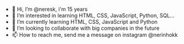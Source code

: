 - 👋 Hi, I’m @neresk, i'm 15 years
- 👀 I’m interested in learning HTML, CSS, JavaScript, Python, SQL...
- 🌱 I’m currently learning HTML, CSS, JavaScript and Python
- 💞️ I’m looking to collaborate with big companies in the future
- 📫 How to reach me, send me a message on instagram @nerinhokk

<!---
neresk/neresk is a ✨ special ✨ repository because its `README.md` (this file) appears on your GitHub profile.
You can click the Preview link to take a look at your changes.
--->

